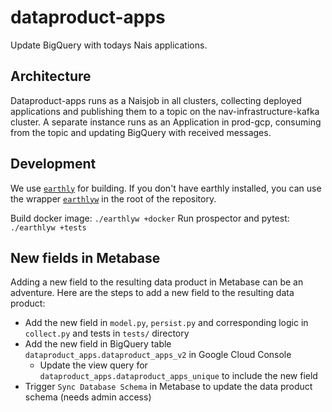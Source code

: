 # dataproduct-apps

Update BigQuery with todays Nais applications.

## Architecture

Dataproduct-apps runs as a Naisjob in all clusters, collecting deployed applications and publishing them to a topic on the nav-infrastructure-kafka cluster.
A separate instance runs as an Application in prod-gcp, consuming from the topic and updating BigQuery with received messages.

## Development

We use [`earthly`](https://earthly.dev) for building.
If you don't have earthly installed, you can use the wrapper [`earthlyw`](https://github.com/mortenlj/earthlyw) in the root of the repository.

Build docker image: `./earthlyw +docker`
Run prospector and pytest: `./earthlyw +tests`

## New fields in Metabase

Adding a new field to the resulting data product in Metabase can be an adventure.
Here are the steps to add a new field to the resulting data product:

* Add the new field in `model.py`, `persist.py` and corresponding logic in `collect.py` and tests in `tests/` directory
* Add the new field in BigQuery table `dataproduct_apps.dataproduct_apps_v2` in Google Cloud Console
  * Update the view query for `dataproduct_apps.dataproduct_apps_unique` to include the new field
* Trigger `Sync Database Schema` in Metabase to update the data product schema (needs admin access)
